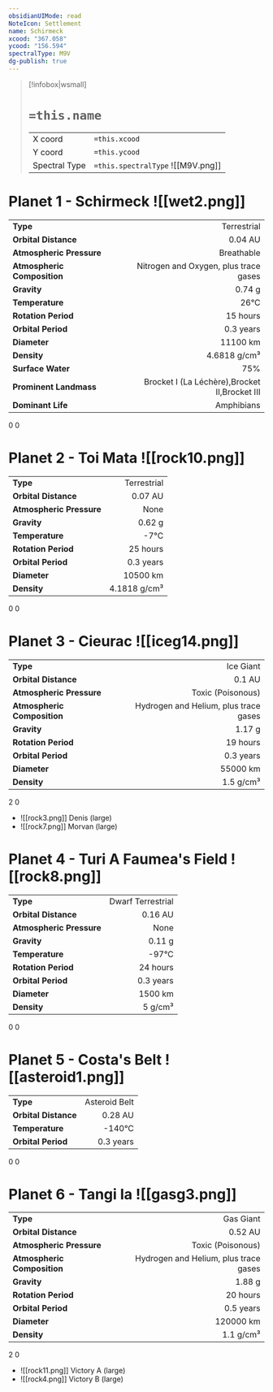 ```yaml
---
obsidianUIMode: read
NoteIcon: Settlement
name: Schirmeck
xcood: "367.058"
ycood: "156.594"
spectralType: M9V
dg-publish: true
---
```

> [!infobox|wsmall]
> # `=this.name`
> | | |
> | - | - |
> | X coord | `=this.xcood` |
> | Y coord| `=this.ycood` |
> | Spectral Type | `=this.spectralType` ![[M9V.png]] |

# Planet 1 - Schirmeck ![[wet2.png]]
|                             |                           |
| --------------------------- | -------------------------:|
| **Type**                    |             Terrestrial |
| **Orbital Distance**        |   0.04 AU |
| **Atmospheric Pressure**    |       Breathable |
| **Atmospheric Composition** |      Nitrogen and Oxygen, plus trace gases |
| **Gravity**                 |        0.74 g |
| **Temperature**             |    26°C |
| **Rotation Period**         |  15 hours |
| **Orbital Period** | 0.3 years |
| **Diameter**                |      11100 km | 
| **Density**                 |    4.6818 g/cm³ |
| **Surface Water**           |           75% | 
| **Prominent Landmass**      |         Brocket I (La Léchère),Brocket II,Brocket III | 
| **Dominant Life**           |         Amphibians |



0
0



# Planet 2 - Toi Mata ![[rock10.png]]
|                             |                           |
| --------------------------- | -------------------------:|
| **Type**                    |             Terrestrial |
| **Orbital Distance**        |   0.07 AU |
| **Atmospheric Pressure**    |       None |
| **Gravity**                 |        0.62 g |
| **Temperature**             |    -7°C |
| **Rotation Period**         |  25 hours |
| **Orbital Period** | 0.3 years |
| **Diameter**                |      10500 km | 
| **Density**                 |    4.1818 g/cm³ |



0
0



# Planet 3 - Cieurac ![[iceg14.png]]
|                             |                           |
| --------------------------- | -------------------------:|
| **Type**                    |             Ice Giant |
| **Orbital Distance**        |   0.1 AU |
| **Atmospheric Pressure**    |       Toxic (Poisonous) |
| **Atmospheric Composition** |      Hydrogen and Helium, plus trace gases |
| **Gravity**                 |        1.17 g |
| **Rotation Period**         |  19 hours |
| **Orbital Period** | 0.3 years |
| **Diameter**                |      55000 km | 
| **Density**                 |    1.5 g/cm³ |



2
0

- ![[rock3.png]] Denis (large)
- ![[rock7.png]] Morvan (large)


# Planet 4 - Turi A Faumea's Field ![[rock8.png]]
|                             |                           |
| --------------------------- | -------------------------:|
| **Type**                    |             Dwarf Terrestrial |
| **Orbital Distance**        |   0.16 AU |
| **Atmospheric Pressure**    |       None |
| **Gravity**                 |        0.11 g |
| **Temperature**             |    -97°C |
| **Rotation Period**         |  24 hours |
| **Orbital Period** | 0.3 years |
| **Diameter**                |      1500 km | 
| **Density**                 |    5 g/cm³ |



0
0



# Planet 5 - Costa's Belt ![[asteroid1.png]]
|                             |                           |
| --------------------------- | -------------------------:|
| **Type**                    |             Asteroid Belt |
| **Orbital Distance**        |   0.28 AU |
| **Temperature**             |    -140°C |
| **Orbital Period** | 0.3 years |



0
0



# Planet 6 - Tangi Ia ![[gasg3.png]]
|                             |                           |
| --------------------------- | -------------------------:|
| **Type**                    |             Gas Giant |
| **Orbital Distance**        |   0.52 AU |
| **Atmospheric Pressure**    |       Toxic (Poisonous) |
| **Atmospheric Composition** |      Hydrogen and Helium, plus trace gases |
| **Gravity**                 |        1.88 g |
| **Rotation Period**         |  20 hours |
| **Orbital Period** | 0.5 years |
| **Diameter**                |      120000 km | 
| **Density**                 |    1.1 g/cm³ |



2
0

- ![[rock11.png]] Victory A (large)
- ![[rock4.png]] Victory B (large)


